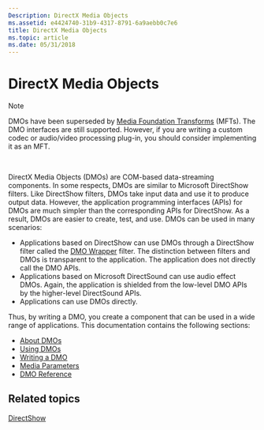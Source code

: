 ```yaml
---
Description: DirectX Media Objects
ms.assetid: e4424740-31b9-4317-8791-6a9aebb0c7e6
title: DirectX Media Objects
ms.topic: article
ms.date: 05/31/2018
---
```


# DirectX Media Objects

> [!Note]  
> DMOs have been superseded by [Media Foundation Transforms](https://msdn.microsoft.com/library/windows/desktop/ms703138) (MFTs). The DMO interfaces are still supported. However, if you are writing a custom codec or audio/video processing plug-in, you should consider implementing it as an MFT.

 

DirectX Media Objects (DMOs) are COM-based data-streaming components. In some respects, DMOs are similar to Microsoft DirectShow filters. Like DirectShow filters, DMOs take input data and use it to produce output data. However, the application programming interfaces (APIs) for DMOs are much simpler than the corresponding APIs for DirectShow. As a result, DMOs are easier to create, test, and use. DMOs can be used in many scenarios:

-   Applications based on DirectShow can use DMOs through a DirectShow filter called the [DMO Wrapper](dmo-wrapper-filter.md) filter. The distinction between filters and DMOs is transparent to the application. The application does not directly call the DMO APIs.
-   Applications based on Microsoft DirectSound can use audio effect DMOs. Again, the application is shielded from the low-level DMO APIs by the higher-level DirectSound APIs.
-   Applications can use DMOs directly.

Thus, by writing a DMO, you create a component that can be used in a wide range of applications. This documentation contains the following sections:

-   [About DMOs](about-dmos.md)
-   [Using DMOs](using-dmos.md)
-   [Writing a DMO](writing-a-dmo.md)
-   [Media Parameters](media-parameters.md)
-   [DMO Reference](dmo-reference.md)

## Related topics

<dl> <dt>

[DirectShow](directshow.md)
</dt> </dl>

 

 



